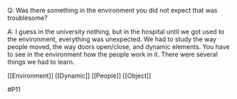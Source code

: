 Q: Was there something in the environment you did not expect that was troublesome?

A: I guess in the university nothing, but in the hospital until we got used to the environment, everything was unexpected. We had to study the way people moved, the way doors open/close, and dynamic elements. You have to see in the environment how the people work in it. There were several things we had to learn.

[[Environment]]
[[Dynamic]]
[[People]]
[[Object]]

#P11 